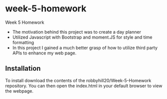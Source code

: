 # week-5-homework
Week 5 Homework
- The motivation behind this project was to create a day planner
- Utilized Javascript with Bootstrap and moment.JS for style and time formatting
- In this project I gained a much better grasp of how to utilize third party APIs to enhance my web page.  

## Installation
 To install download the contents of the robbyhill20/Week-5-Homework repository. You can then open the index.html in your default browser to view the webpage. 